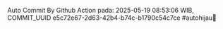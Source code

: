 Auto Commit By Github Action pada: 2025-05-19 08:53:06 WIB, COMMIT_UUID e5c72e67-2d63-42b4-b74c-b1790c54c7ce #autohijau🗿
